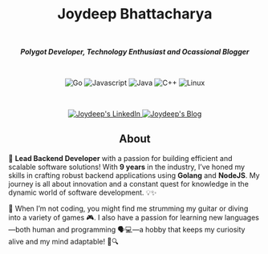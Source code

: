 <div align="center">
  
  # Joydeep Bhattacharya

</div>
<br>
<div align="center">
  
  *****Polygot Developer, Technology Enthusiast and Ocassional Blogger*****

</div>
<br>
<p align="center">
  <img src="https://img.shields.io/badge/Go-00ADD8?style=for-the-badge&logo=go&logoColor=white" alt="Go"/>
  <img src="https://img.shields.io/badge/JavaScript-F7DF1E?style=for-the-badge&logo=javascript&logoColor=black" alt="Javascript"/>
  <img src="https://img.shields.io/badge/Java-ED8B00?style=for-the-badge&logo=java&logoColor=white" alt="Java"/>
  <img src="https://img.shields.io/badge/C%2B%2B-00599C?style=for-the-badge&logo=c%2B%2B&logoColor=white" alt="C++"/>
  <img src="https://img.shields.io/badge/Linux-FCC624?style=for-the-badge&logo=linux&logoColor=black" alt="Linux"/>
</p>
<br>
<p align="center">
  <a href="https://www.linkedin.com/in/linkwithjoy/">
    <img src="https://img.shields.io/badge/LinkedIn-0077B5?style=for-the-badge&logo=linkedin&logoColor=white" alt="Joydeep's LinkedIn"/>
  </a>

  <a href="https://medium.com/@linkwithjoydeep">
    <img src="https://img.shields.io/badge/Medium-12100E?style=for-the-badge&logo=medium&logoColor=white" alt="Joydeep's Blog"/>
  </a>
</p>


<div align="center">

## About

</div>

<div align="left">

🚀 **Lead Backend Developer** with a passion for building efficient and scalable software solutions! With **9 years** in the industry, I’ve honed my skills in crafting robust backend applications using **Golang** and **NodeJS**. My journey is all about innovation and a constant quest for knowledge in the dynamic world of software development. 💡✨

🎸 When I’m not coding, you might find me strumming my guitar or diving into a variety of games 🎮. I also have a passion for learning new languages—both human and programming 🗣️💻—a hobby that keeps my curiosity alive and my mind adaptable! 🌱🔍

</div>

